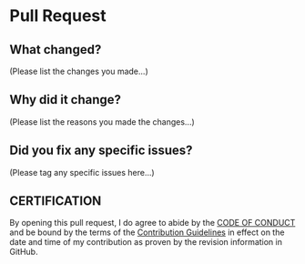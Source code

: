 # Pull Request

## What changed?

(Please list the changes you made...)

## Why did it change?

(Please list the reasons you made the changes...)

## Did you fix any specific issues?

(Please tag any specific issues here...)

## CERTIFICATION

By opening this pull request, I do agree to abide by the [CODE OF CONDUCT](https://github.com/aspirepress/.github/CODE_OF_CONDUCT.md) and be bound by the terms of the [Contribution Guidelines](https://github.com/aspirepress/.github/CONTRIBUTING.md) in effect on the date and time of my contribution as proven by the revision information in GitHub.
